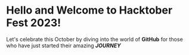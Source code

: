 # **Hello and Welcome to Hacktober Fest 2023!**<br>
Let's celebrate this October by diving into the world of **GitHub** for those who have just started their amazing _**JOURNEY**_  

